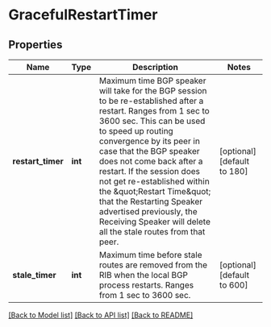# GracefulRestartTimer

## Properties
Name | Type | Description | Notes
------------ | ------------- | ------------- | -------------
**restart_timer** | **int** | Maximum time BGP speaker will take for the BGP session to be re-established after a restart. Ranges from 1 sec to 3600 sec. This can be used to speed up routing convergence by its peer in case that the BGP speaker does not come back after a restart. If the session does not get re-established within the \&quot;Restart Time\&quot; that the Restarting Speaker advertised previously, the Receiving Speaker will delete all the stale routes from that peer.  | [optional] [default to 180]
**stale_timer** | **int** | Maximum time before stale routes are removed from the RIB when the local BGP process restarts. Ranges from 1 sec to 3600 sec.  | [optional] [default to 600]

[[Back to Model list]](../README.md#documentation-for-models) [[Back to API list]](../README.md#documentation-for-api-endpoints) [[Back to README]](../README.md)

